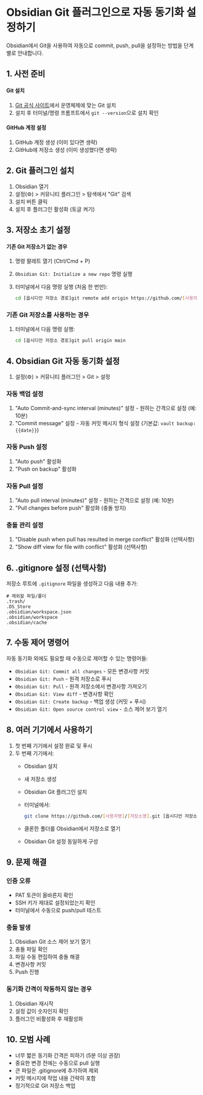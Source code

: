 # Obsidian Git 플러그인으로 자동 동기화 설정하기

Obsidian에서 Git을 사용하여 자동으로 commit, push, pull을 설정하는 방법을 단계별로 안내합니다.

## 1. 사전 준비

#### Git 설치

1. [Git 공식 사이트](https://git-scm.com/downloads)에서 운영체제에 맞는 Git 설치
2. 설치 후 터미널/명령 프롬프트에서 `git --version`으로 설치 확인

#### GitHub 계정 설정

1. GitHub 계정 생성 (이미 있다면 생략)
2. GitHub에 저장소 생성 (이미 생성했다면 생략)

## 2. Git 플러그인 설치

1. Obsidian 열기
2. 설정(⚙️) > 커뮤니티 플러그인 > 탐색에서 "Git" 검색
3. 설치 버튼 클릭
4. 설치 후 플러그인 활성화 (토글 켜기)

## 3. 저장소 초기 설정

#### 기존 Git 저장소가 없는 경우

1. 명령 팔레트 열기 (Ctrl/Cmd + P)
2. `Obsidian Git: Initialize a new repo` 명령 실행
3. 터미널에서 다음 명령 실행 (처음 한 번만):
    
    ```bash
    cd [옵시디언 저장소 경로]git remote add origin https://github.com/[사용자명]/[저장소명].git
    ```
    

### 기존 Git 저장소를 사용하는 경우

1. 터미널에서 다음 명령 실행:
    
    ```bash
    cd [옵시디언 저장소 경로]git pull origin main
    ```
    
## 4. Obsidian Git 자동 동기화 설정

1. 설정(⚙️) > 커뮤니티 플러그인 > Git > 설정

### 자동 백업 설정

1. "Auto Commit-and-sync interval (minutes)" 설정 - 원하는 간격으로 설정 (예: 10분)
2. "Commit message" 설정 - 자동 커밋 메시지 형식 설정 (기본값: `vault backup: {{date}}`)

### 자동 Push 설정

1. "Auto push" 활성화
2. "Push on backup" 활성화

### 자동 Pull 설정

1. "Auto pull interval (minutes)" 설정 - 원하는 간격으로 설정 (예: 10분)
2. "Pull changes before push" 활성화 (충돌 방지)

### 충돌 관리 설정

1. "Disable push when pull has resulted in merge conflict" 활성화 (선택사항)
2. "Show diff view for file with conflict" 활성화 (선택사항)

## 6. .gitignore 설정 (선택사항)

저장소 루트에 `.gitignore` 파일을 생성하고 다음 내용 추가:

```
# 제외할 파일/폴더
.trash/
.DS_Store
.obsidian/workspace.json
.obsidian/workspace
.obsidian/cache
```

## 7. 수동 제어 명령어

자동 동기화 외에도 필요할 때 수동으로 제어할 수 있는 명령어들:

- `Obsidian Git: Commit all changes` - 모든 변경사항 커밋
- `Obsidian Git: Push` - 원격 저장소로 푸시
- `Obsidian Git: Pull` - 원격 저장소에서 변경사항 가져오기
- `Obsidian Git: View diff` - 변경사항 확인
- `Obsidian Git: Create backup` - 백업 생성 (커밋 + 푸시)
- `Obsidian Git: Open source control view` - 소스 제어 보기 열기

## 8. 여러 기기에서 사용하기

1. 첫 번째 기기에서 설정 완료 및 푸시
2. 두 번째 기기에서:
    - Obsidian 설치
    - 새 저장소 생성
    - Obsidian Git 플러그인 설치
    - 터미널에서:
        
        ```bash
        git clone https://github.com/[사용자명]/[저장소명].git [옵시디언 저장소 경로]
        ```
        
    - 클론한 폴더를 Obsidian에서 저장소로 열기
    - Obsidian Git 설정 동일하게 구성

## 9. 문제 해결

### 인증 오류

- PAT 토큰이 올바른지 확인
- SSH 키가 제대로 설정되었는지 확인
- 터미널에서 수동으로 push/pull 테스트

### 충돌 발생

1. Obsidian Git 소스 제어 보기 열기
2. 충돌 파일 확인
3. 파일 수동 편집하여 충돌 해결
4. 변경사항 커밋
5. Push 진행

### 동기화 간격이 작동하지 않는 경우

1. Obsidian 재시작
2. 설정 값이 숫자인지 확인
3. 플러그인 비활성화 후 재활성화

## 10. 모범 사례

- 너무 짧은 동기화 간격은 피하기 (5분 이상 권장)
- 중요한 변경 전에는 수동으로 pull 실행
- 큰 파일은 .gitignore에 추가하여 제외
- 커밋 메시지에 작업 내용 간략히 포함
- 정기적으로 Git 저장소 백업